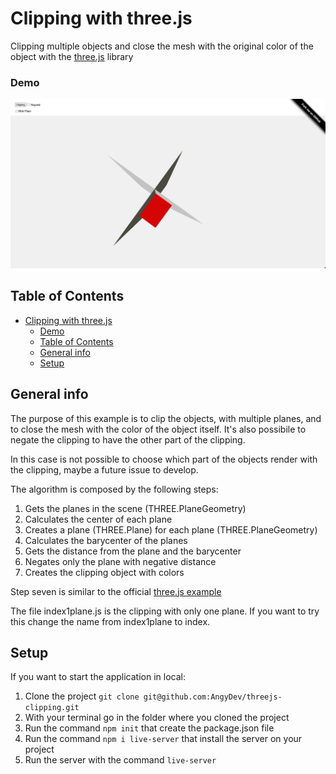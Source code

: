 # Clipping with three.js
Clipping multiple objects and close the mesh with the original color of the object with the [three.js](https://threejs.org/) library

### Demo

![Offset](img/screenshot-clipping-app.png)

## Table of Contents
- [Clipping with three.js](#clipping-with-threejs)
    - [Demo](#demo)
  - [Table of Contents](#table-of-contents)
  - [General info](#general-info)
  - [Setup](#setup)

## General info

The purpose of this example is to clip the objects, with multiple planes, and to close the mesh with the color of the object itself. It's also possibile to negate the clipping to have the other part of the clipping.

In this case is not possible to choose which part of the objects render with the clipping, maybe a future issue to develop.

The algorithm is composed by the following steps:

1. Gets the planes in the scene (THREE.PlaneGeometry)
2. Calculates the center of each plane
3. Creates a plane (THREE.Plane) for each plane (THREE.PlaneGeometry)
4. Calculates the barycenter of the planes
5. Gets the distance from the plane and the barycenter
6. Negates only the plane with negative distance
7. Creates the clipping object with colors

Step seven is similar to the official [three.js example](https://threejs.org/examples/?q=clipping#webgl_clipping_stencil)

The file index1plane.js is the clipping with only one plane. If you want to try this change the name from index1plane to index.

## Setup

If you want to start the application in local:

1. Clone the project `git clone git@github.com:AngyDev/threejs-clipping.git`
2. With your terminal go in the folder where you cloned the project
3. Run the command `npm init` that create the package.json file
4. Run the command `npm i live-server` that install the server on your project
5. Run the server with the command `live-server`
